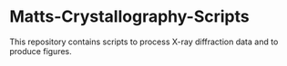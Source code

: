 # Matts-Crystallography-Scripts
This repository contains scripts to process X-ray diffraction data and to produce figures.
